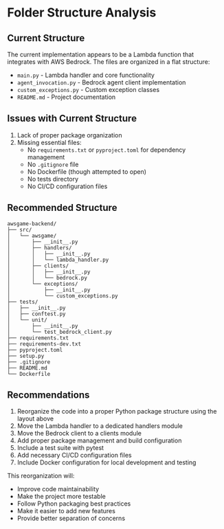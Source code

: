 # Folder Structure Analysis

## Current Structure
The current implementation appears to be a Lambda function that integrates with AWS Bedrock. The files are organized in a flat structure:

- `main.py` - Lambda handler and core functionality
- `agent_invocation.py` - Bedrock agent client implementation
- `custom_exceptions.py` - Custom exception classes
- `README.md` - Project documentation

## Issues with Current Structure
1. Lack of proper package organization
2. Missing essential files:
   - No `requirements.txt` or `pyproject.toml` for dependency management
   - No `.gitignore` file
   - No Dockerfile (though attempted to open)
   - No tests directory
   - No CI/CD configuration files

## Recommended Structure
```
awsgame-backend/
├── src/
│   └── awsgame/
│       ├── __init__.py
│       ├── handlers/
│       │   ├── __init__.py
│       │   └── lambda_handler.py
│       ├── clients/
│       │   ├── __init__.py
│       │   └── bedrock.py
│       └── exceptions/
│           ├── __init__.py
│           └── custom_exceptions.py
├── tests/
│   ├── __init__.py
│   ├── conftest.py
│   └── unit/
│       ├── __init__.py
│       └── test_bedrock_client.py
├── requirements.txt
├── requirements-dev.txt
├── pyproject.toml
├── setup.py
├── .gitignore
├── README.md
└── Dockerfile
```

## Recommendations
1. Reorganize the code into a proper Python package structure using the layout above
2. Move the Lambda handler to a dedicated handlers module
3. Move the Bedrock client to a clients module
4. Add proper package management and build configuration
5. Include a test suite with pytest
6. Add necessary CI/CD configuration files
7. Include Docker configuration for local development and testing

This reorganization will:
- Improve code maintainability
- Make the project more testable
- Follow Python packaging best practices
- Make it easier to add new features
- Provide better separation of concerns